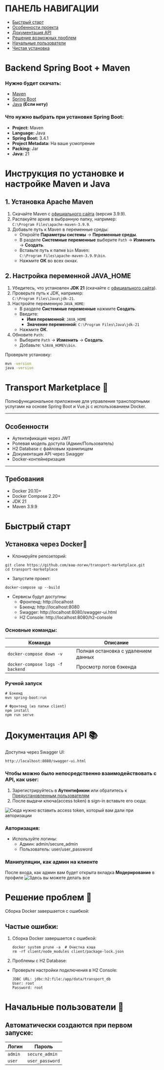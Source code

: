 # ПАНЕЛЬ НАВИГАЦИИ
- [Быстрый старт](#быстрый-старт)
- [Особенности проекта](#особенности)
- [Документация API](#документация-api-)
- [Решение возможных проблем](#решение-проблем-)
- [Начальные пользователи](#начальные-пользователи-)
- [Чистая установка](#backend-spring-boot--maven)
# Backend Spring Boot + Maven

### Нужно будет скачать:
- [Maven](https://maven.apache.org/download.cgi)
- [Spring Boot](https://start.spring.io/)
- [Java](https://www.oracle.com/java/technologies/downloads/#jdk21-windows) **(Если нету)**

### Что нужно выбрать при установке Spring Boot:
- **Project:** Maven  
- **Language:** Java  
- **Spring Boot:** 3.4.1  
- **Project Metadata:** На ваше усмотрение  
- **Packing:** Jar  
- **Java:** 21

# Инструкция по установке и настройке Maven и Java

## 1. Установка Apache Maven

1. Скачайте Maven с [официального сайта](https://maven.apache.org/download.cgi) (версия 3.9.9).
2. Распакуйте архив в выбранную папку, например:  
   `C:\Program Files\apache-maven-3.9.9`.
3. Добавьте путь к Maven в переменные среды:
   - Откройте **Параметры системы** → **Переменные среды**.
   - В разделе **Системные переменные** выберите `Path` → **Изменить** → **Создать**.
   - Вставьте путь к папке `bin` Maven:  
     `C:\Program Files\apache-maven-3.9.9\bin`.
   - Нажмите **ОК** во всех окнах.

## 2. Настройка переменной JAVA_HOME

1. Убедитесь, что установлен **JDK 21** (скачайте с [официального сайта](https://www.oracle.com/java/technologies/downloads/)).
2. Проверьте путь к JDK, например:  
   `C:\Program Files\Java\jdk-21`.
3. Настройте переменную `JAVA_HOME`:
   - В разделе **Системные переменные** нажмите **Создать**.
   - Введите:
     - **Имя переменной**: `JAVA_HOME`
     - **Значение переменной**: `C:\Program Files\Java\jdk-21`
   - Нажмите **ОК**.
4. Обновите `Path`:
   - Выберите `Path` → **Изменить** → **Создать**.
   - Добавьте: `%JAVA_HOME%\bin`.

Проверьте установку:
```bash
mvn -version
java -version
```

# Transport Marketplace 🚚

Полнофункциональное приложение для управления транспортными услугами на основе Spring Boot и Vue.js с использованием Docker.

---

## Особенности
- Аутентификация через JWT
- Ролевая модель доступа (Админ/Пользователь)
- H2 Database с файловым хранилищем
- Документация API через Swagger
- Docker-контейнеризация

---

## Требования
- Docker 20.10+
- Docker Compose 2.20+
- JDK 21
- Maven 3.9.9

# Быстрый старт

## Установка через Docker🐳
- Клонируйте репозеторий:
```
git clone https://github.com/ваш-логин/transport-marketplace.git
cd transport-marketplace
```
- Запустите проект:
```
docker-compose up --build
```
- Сервисы будут доступны:
  - Фронтенд: http://localhost
  - Бэкенд: http://localhost:8080
  - Swagger: http://localhost:8080/swagger-ui.html
  - H2 Console: http://localhost:8080/h2-console
### Основные команды:
| Команда                          | Описание                                 |
|----------------------------------|------------------------------------------|
| `docker-compose down -v`         | Полная остановка с удалением данных      |
| `docker-compose logs -f backend` | Просмотр логов бэкенда                    |


### Ручной запуск
```
# Бэкенд
mvn spring-boot:run

# Фронтенд (из папки client)
npm install
npm run serve
```

# Документация API 📚
Доступна через Swagger UI:
```
http://localhost:8080/swagger-ui.html
```
### Чтобы можно было непосредственно взаимодействовать с API, как user:

1. Зарегистрируйтесь в **Аутентификии** или обратитесь к [Предустановленным пользователям](#начальные-пользователи-)
2. После выдачи ключа(access token) в sign-in вставьте его сюда:

![Сюда нужно вставить access token, который вам дали при авторизации](documentation/images/1.png) 

### Авторизация:
- Используйте логины:
    - Админ: admin/secure_admin
    - Пользователь: user/user_password

### Манипуляции, как админ на клиенте
После входа, как админ вам будет открыта вкладка **Модерирование** в профиле
![Здесь вы можете делать все](documentation/images/2.png)

# Решение проблем 🚨
Сборка Docker завершается с ошибкой:
## Частые ошибки:
1. Сборка Docker завершается с ошибкой:
    ```
    docker system prune -a  # Очистка кэша
    rm -rf client/node_modules client/package-lock.json
    ```
2. Проблемы с H2 Database:
 - Проверьте настройки подключения в H2 Console:
     ```
    JDBC URL: jdbc:h2:file:/app/data/transport_db
    User: root
    Password: root
    ```
# Начальные пользователи 👥
## Автоматически создаются при первом запуске:
 | Логин   | Пароль          |
 |---------|-----------------|
 | `admin` | `secure_admin`  |
 | `user`  | `user_password` |



    
